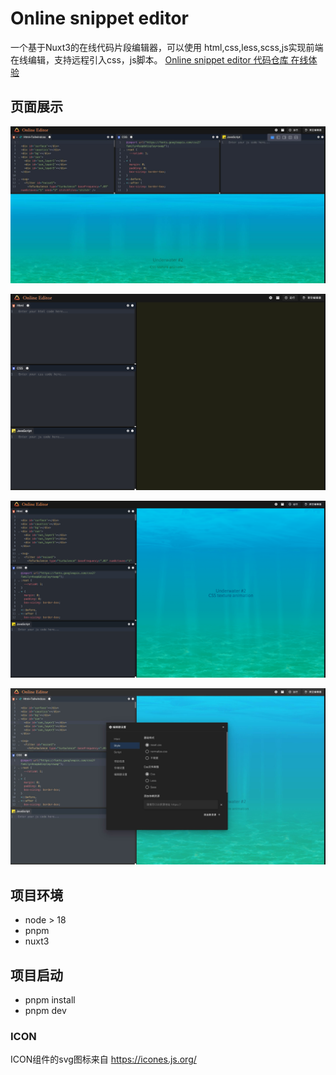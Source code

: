 # Online snippet editor

一个基于Nuxt3的在线代码片段编辑器，可以使用 html,css,less,scss,js实现前端在线编辑，支持远程引入css，js脚本。
[Online snippet editor 代码仓库 在线体验](https://cool.mmmss.com/)

## 页面展示

![](/assets/about/004.jpg)

![](/assets/about/001.jpg)

![](/assets/about/002.jpg)

![](/assets/about/003.jpg)

## 项目环境

- node > 18
- pnpm
- nuxt3

## 项目启动

- pnpm install
- pnpm dev

### ICON

ICON组件的svg图标来自 <https://icones.js.org/>
